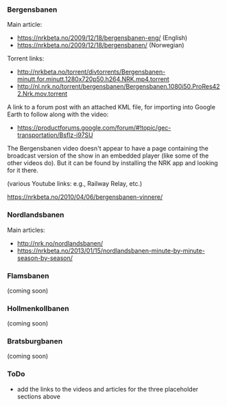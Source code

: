 ### Bergensbanen

Main article:

 - https://nrkbeta.no/2009/12/18/bergensbanen-eng/ (English)
 - https://nrkbeta.no/2009/12/18/bergensbanen/ (Norwegian)

Torrent links:

 - http://nrkbeta.no/torrent/divtorrents/Bergensbanen-minutt.for.minutt.1280x720p50.h264.NRK.mp4.torrent
 - http://nl.nrk.no/torrent/bergensbanen/Bergensbanen.1080i50.ProRes422.Nrk.mov.torrent

A link to a forum post with an attached KML file, for importing into
Google Earth to follow along with the video:

 - https://productforums.google.com/forum/#!topic/gec-transportation/Bsflz-i97SU

The Bergensbanen video doesn't appear to have a page containing the
broadcast version of the show in an embedded player (like some of the
other videos do).  But it can be found by installing the NRK app and
looking for it there.

(various Youtube links: e.g., Railway Relay, etc.)

https://nrkbeta.no/2010/04/06/bergensbanen-vinnere/

### Nordlandsbanen

Main articles:

 - http://nrk.no/nordlandsbanen/
 - https://nrkbeta.no/2013/01/15/nordlandsbanen-minute-by-minute-season-by-season/

### Flamsbanen

(coming soon)

### Hollmenkollbanen

(coming soon)

### Bratsburgbanen

(coming soon)

### ToDo

 - add the links to the videos and articles for the three placeholder
   sections above